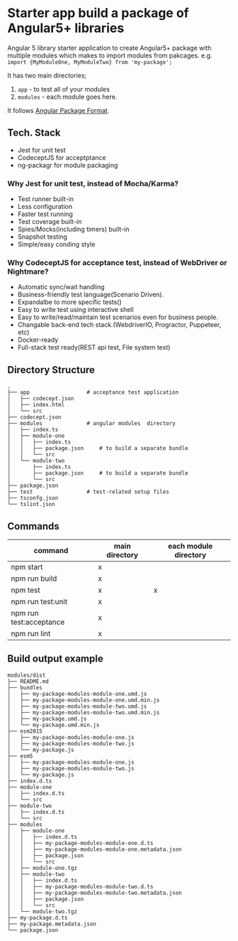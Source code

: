 # Starter app build a package of Angular5+ libraries

Angular 5 library starter application to create Angular5+ package with multiple modules which makes to import modules from pakcages. e.g. `import {MyModuleOne, MyModuleTwo} from 'my-package';` 

It has two main directories;
1. `app` - to test all of your modules
2. `modules` - each module goes here.

It follows [Angular Package Format](https://docs.google.com/document/d/1CZC2rcpxffTDfRDs6p1cfbmKNLA6x5O-NtkJglDaBVs/preview#).

## Tech. Stack
- Jest for unit test
- CodeceptJS for acceptptance
- ng-packagr for module packaging

### Why Jest for unit test, instead of Mocha/Karma?
- Test runner built-in
- Less configuration
- Faster test running
- Test coverage built-in
- Spies/Mocks(including timers) built-in
- Snapshot testing
- Simple/easy conding style

### Why CodeceptJS for acceptance test, instead of WebDriver or Nightmare?
- Automatic sync/wait handling
- Business-friendly test language(Scenario Driven).
- Expandalbe to more specific tests()
- Easy to write test using interactive shell
- Easy to write/read/maintain test scenarios even for business people.
- Changable back-end tech stack.(WebdriverIO, Progractor, Puppeteer, etc)
- Docker-ready
- Full-stack test ready(REST api test, File system test)

## Directory Structure
```
.
├── app                  # acceptance test application
│   ├── codecept.json
│   ├── index.html
│   └── src
├── codecept.json
├── modules              # angular modules  directory 
│   ├── index.ts      
│   ├── module-one
│   │   ├── index.ts
│   │   ├── package.json     # to build a separate bundle
│   │   └── src
│   └── module-two
│       ├── index.ts
│       ├── package.json     # to build a separate bundle
│       └── src
├── package.json
├── test                 # test-related setup files
├── tsconfg.json
└── tslint.json
```

##  Commands

command                    | main directory  | each module directory
-------------------------- | --------------- | ---------------------
npm start                  | x               |  
npm run build              | x               |  
npm test                   | x               |  x
npm run test:unit          | x               |  
npm run test:acceptance    | x               |  
npm run lint               | x               |  

## Build output example
```
modules/dist
├── README.md
├── bundles
│   ├── my-package-modules-module-one.umd.js
│   ├── my-package-modules-module-one.umd.min.js
│   ├── my-package-modules-module-two.umd.js
│   ├── my-package-modules-module-two.umd.min.js
│   ├── my-package.umd.js
│   └── my-package.umd.min.js
├── esm2015
│   ├── my-package-modules-module-one.js
│   ├── my-package-modules-module-two.js
│   └── my-package.js
├── esm5
│   ├── my-package-modules-module-one.js
│   ├── my-package-modules-module-two.js
│   └── my-package.js
├── index.d.ts
├── module-one
│   ├── index.d.ts
│   └── src
├── module-two
│   ├── index.d.ts
│   └── src
├── modules
│   ├── module-one
│   │   ├── index.d.ts
│   │   ├── my-package-modules-module-one.d.ts
│   │   ├── my-package-modules-module-one.metadata.json
│   │   ├── package.json
│   │   └── src
│   ├── module-one.tgz
│   ├── module-two
│   │   ├── index.d.ts
│   │   ├── my-package-modules-module-two.d.ts
│   │   ├── my-package-modules-module-two.metadata.json
│   │   ├── package.json
│   │   └── src
│   └── module-two.tgz
├── my-package.d.ts
├── my-package.metadata.json
└── package.json
```
